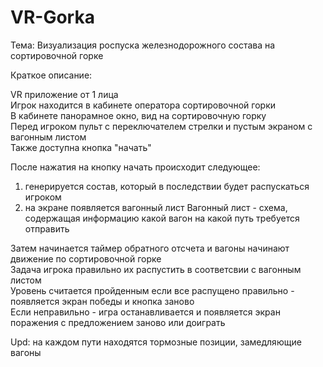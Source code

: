 # VR-Gorka

Тема: Визуализация роспуска железнодорожного состава на сортировочной горке

Краткое описание:

VR приложение от 1 лица  
Игрок находится в кабинете оператора сортировочной горки  
В кабинете панорамное окно, вид на сортировочную горку  
Перед игроком пульт с переключателем стрелки и пустым экраном с вагонным листом  
Также доступна кнопка "начать"

После нажатия на кнопку начать происходит следующее:
1) генерируется состав, который в последствии будет распускаться игроком
2) на экране появляется вагонный лист
Вагонный лист - схема, содержащая информацию какой вагон на какой путь требуется отправить

Затем начинается таймер обратного отсчета и вагоны начинают движение по сортировочной горке  
Задача игрока правильно их распустить в соответсвии с вагонным листом  
Уровень считается пройденным если все распущено правильно - появляется экран победы и кнопка заново  
Если неправильно - игра останавливается и появляется экран поражения с предложением заново или доиграть  

Upd: на каждом пути находятся тормозные позиции, замедляющие вагоны

